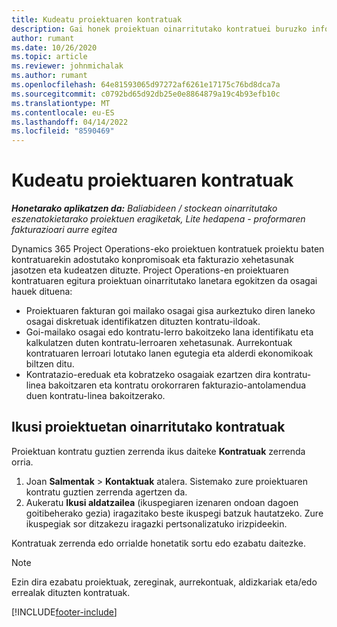 ```yaml
---
title: Kudeatu proiektuaren kontratuak
description: Gai honek proiektuan oinarritutako kontratuei buruzko informazioa ikusten du.
author: rumant
ms.date: 10/26/2020
ms.topic: article
ms.reviewer: johnmichalak
ms.author: rumant
ms.openlocfilehash: 64e81593065d97272af6261e17175c76bd8dca7a
ms.sourcegitcommit: c0792bd65d92db25e0e8864879a19c4b93efb10c
ms.translationtype: MT
ms.contentlocale: eu-ES
ms.lasthandoff: 04/14/2022
ms.locfileid: "8590469"
---
```

# <a name="manage-project-contracts"></a>Kudeatu proiektuaren kontratuak

_**Honetarako aplikatzen da:** Baliabideen / stockean oinarritutako eszenatokietarako proiektuen eragiketak, Lite hedapena - proformaren fakturazioari aurre egitea_

Dynamics 365 Project Operations-eko proiektuen kontratuek proiektu baten kontratuarekin adostutako konpromisoak eta fakturazio xehetasunak jasotzen eta kudeatzen dituzte. Project Operations-en proiektuaren kontratuaren egitura proiektuan oinarritutako lanetara egokitzen da osagai hauek dituena:

- Proiektuaren fakturan goi mailako osagai gisa aurkeztuko diren laneko osagai diskretuak identifikatzen dituzten kontratu-ildoak.
- Goi-mailako osagai edo kontratu-lerro bakoitzeko lana identifikatu eta kalkulatzen duten kontratu-lerroaren xehetasunak. Aurrekontuak kontratuaren lerroari lotutako lanen egutegia eta alderdi ekonomikoak biltzen ditu.
- Kontratazio-ereduak eta kobratzeko osagaiak ezartzen dira kontratu-linea bakoitzaren eta kontratu orokorraren fakturazio-antolamendua duen kontratu-linea bakoitzerako.

## <a name="view-all-project-based-contracts"></a>Ikusi proiektuetan oinarritutako kontratuak

Proiektuan kontratu guztien zerrenda ikus daiteke **Kontratuak** zerrenda orria. 

1. Joan **Salmentak** > **Kontaktuak** atalera. Sistemako zure proiektuaren kontratu guztien zerrenda agertzen da. 
2. Aukeratu **Ikusi aldatzailea** (ikuspegiaren izenaren ondoan dagoen goitibeherako gezia) iragazitako beste ikuspegi batzuk hautatzeko. Zure ikuspegiak sor ditzakezu iragazki pertsonalizatuko irizpideekin.

Kontratuak zerrenda edo orrialde honetatik sortu edo ezabatu daitezke.

> [!NOTE]
> Ezin dira ezabatu proiektuak, zereginak, aurrekontuak, aldizkariak eta/edo errealak dituzten kontratuak. 


[!INCLUDE[footer-include](../../includes/footer-banner.md)]
